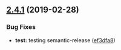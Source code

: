## [2.4.1](https://github.com/rkuykendall/confetti-react/compare/v2.4.0...v2.4.1) (2019-02-28)


### Bug Fixes

* **test:** testing semantic-release ([ef3dfa8](https://github.com/rkuykendall/confetti-react/commit/ef3dfa8))
